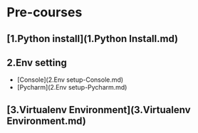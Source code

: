 # Pre-courses


## [1.Python install](1.Python Install.md)
## 2.Env setting
  - [Console](2.Env setup-Console.md)
  - [Pycharm](2.Env setup-Pycharm.md)
## [3.Virtualenv Environment](3.Virtualenv Environment.md)